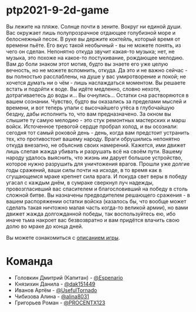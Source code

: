 # ptp2021-9-2d-game
Вы лежите на пляже. Солнце почти в зените. Вокруг ни единой души. Вас окружает лишь полупрозрачное отдающее голубизной море и белоснежный песок. В руке вы держите коктейль, который время от времени пьёте. Его вкус такой необычный - вы не можете понять, из чего он сделан. Непонятно откуда звучит какая-то музыка; нет, не музыка, это похоже на какое-то постукивание, рождающее мелодию. Вам до боли знаком этот мотив, будто вы знаете его уже целую вечность, но не можете вспомнить, откуда. Да это и не важно сейчас - вы полностью расслаблены, на душе у вас умиротворение и покой; не хочется думать ни о чём - лишь наслаждаться моментом. Вы решаете встать и подойти к воде. Вы идёте медленно, словно нехотя, дотрагиваетесь до воды и...
Вы очнулись... Остатки сна растворяются в вашем сознании. Чувство, будто вы оказались за пределами мыслей и времени, и вот теперь упали с высочайшего утёса в глубочайшую бездну, дабы исполнить то, что вам предназначено. За окном вы слышите ту самую мелодию - это стук ремонтных мастерских и марш войск. Источенное тревогой сердце пробрал холод, и вы осознали: сегодня тот самый роковой день - день, когда вам предстоит устранить тех, кто противостоит вашему народу. Враги обрушились непонятно откуда внезапно, не объяснив своих намерений. Кажется, ими движет лишь слепая жажда убивать и разрушать всё на своём пути. Вашему народу удалось выяснить, что жизнь им дарует большое устройство, которое нужно разрушить для уничтожения врагов. Прошли уже долгие годы сражений, ваши силы почти на исходе, в то время как в сгущающемся мраке крепнет сила врага. И покуда свет веры в победу угасал с каждым днём, в сумраке сверкнул луч надежды, провозгласивший вас спасителем и благословивший на победу в столь сложной битве. Вы назначены предводителем решающего сражения - в вашем распоряжении остатки войска (казалось бы, что вообще может сделать такая ничтожно малая часть когда-то великой армии), но вами движет жажда долгожданной победы, так воспользуйтесь ею, ибо иначе тьма накроет вас безвозвратно и вам придётся влачить свою долю во мраке до конца дней.

Вы можете ознакомиться с [описанием игры](Description.md).

# Команда
* Головкин Дмитрий (Капитан) - <a href=https://github.com/Espenario> @Espenario </a>
* Князихин Данила - <a href=https://github.com/dak151449> @dak151449 </a>
* Иванов Артём - <a href=https://github.com/UsefulTornado> @UsefulTornado </a>
* Чибизова Алина - <a href=https://github.com/alina8031> @alina8031 </a>
* Григорьев Роман - <a href=https://github.com/PROCENTX123> @PROCENTX123 </a>

